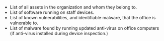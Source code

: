 
* List of all assets in the organization and whom they belong to.
* List of software running on staff devices.
* List of known vulnerabilities, and identifiable malware, that the office is vulnerable to.
* List of malware found by running updated anti-virus on office computers (if anti-virus installed during device inspection.)
